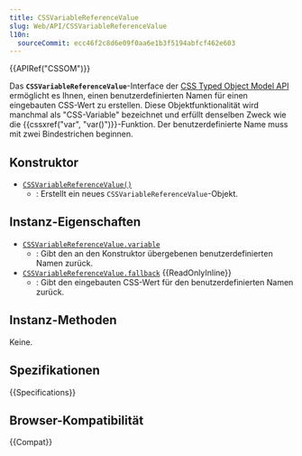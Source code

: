 ```yaml
---
title: CSSVariableReferenceValue
slug: Web/API/CSSVariableReferenceValue
l10n:
  sourceCommit: ecc46f2c8d6e09f0aa6e1b3f5194abfcf462e603
---
```


{{APIRef("CSSOM")}}

Das **`CSSVariableReferenceValue`**-Interface der [CSS Typed Object Model API](/de/docs/Web/API/CSS_Object_Model) ermöglicht es Ihnen, einen benutzerdefinierten Namen für einen eingebauten CSS-Wert zu erstellen. Diese Objektfunktionalität wird manchmal als "CSS-Variable" bezeichnet und erfüllt denselben Zweck wie die {{cssxref("var", "var()")}}-Funktion. Der benutzerdefinierte Name muss mit zwei Bindestrichen beginnen.

## Konstruktor

- [`CSSVariableReferenceValue()`](/de/docs/Web/API/CSSVariableReferenceValue/CSSVariableReferenceValue)
  - : Erstellt ein neues `CSSVariableReferenceValue`-Objekt.

## Instanz-Eigenschaften

- [`CSSVariableReferenceValue.variable`](/de/docs/Web/API/CSSVariableReferenceValue/variable)
  - : Gibt den an den Konstruktor übergebenen benutzerdefinierten Namen zurück.
- [`CSSVariableReferenceValue.fallback`](/de/docs/Web/API/CSSVariableReferenceValue/fallback) {{ReadOnlyInline}}
  - : Gibt den eingebauten CSS-Wert für den benutzerdefinierten Namen zurück.

## Instanz-Methoden

Keine.

## Spezifikationen

{{Specifications}}

## Browser-Kompatibilität

{{Compat}}
